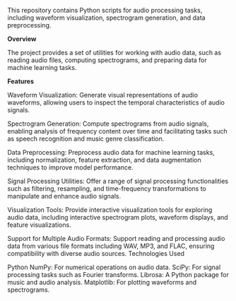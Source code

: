 This repository contains Python scripts for audio processing tasks, including waveform visualization, spectrogram generation, and data preprocessing.

**Overview**

The project provides a set of utilities for working with audio data, such as reading audio files, computing spectrograms, and preparing data for machine learning tasks.

**Features**

Waveform Visualization: Generate visual representations of audio waveforms, allowing users to inspect the temporal characteristics of audio signals.

Spectrogram Generation: Compute spectrograms from audio signals, enabling analysis of frequency content over time and facilitating tasks such as speech recognition and music genre classification.

Data Preprocessing: Preprocess audio data for machine learning tasks, including normalization, feature extraction, and data augmentation techniques to improve model performance.

Signal Processing Utilities: Offer a range of signal processing functionalities such as filtering, resampling, and time-frequency transformations to manipulate and enhance audio signals.

Visualization Tools: Provide interactive visualization tools for exploring audio data, including interactive spectrogram plots, waveform displays, and feature visualizations.

Support for Multiple Audio Formats: Support reading and processing audio data from various file formats including WAV, MP3, and FLAC, ensuring compatibility with diverse audio sources.
Technologies Used

Python
NumPy: For numerical operations on audio data.
SciPy: For signal processing tasks such as Fourier transforms.
Librosa: A Python package for music and audio analysis.
Matplotlib: For plotting waveforms and spectrograms.
